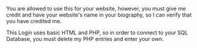 You are allowed to use this for your website, however, you must give me credit and have your website's name in your biography, so I can verify that you have credited me. 

This Login uses basic HTML and PHP, so in order to connect to your SQL Database, you must delete my PHP entries and enter your own. 
